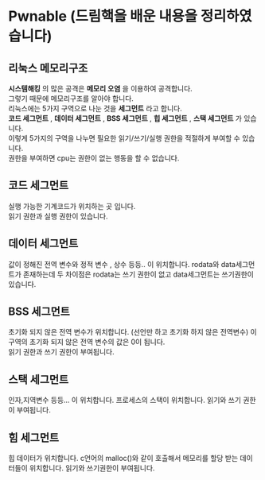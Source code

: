 # Pwnable (드림핵을 배운 내용을 정리하였습니다)


## 리눅스 메모리구조   
__시스템해킹__ 의 많은 공격은 __메모리 오염__ 을 이용하여 공격합니다.   
그렇기 때문에 메모리구조를 알아야 합니다.   
리눅스에는 5가지 구역으로 나눈 것을 __세그먼트__ 라고 합니다.   
__코드 세그먼트__ , __데이터 세그먼트__ , __BSS 세그먼트__ , __힙 세그먼트__ , __스택 세그먼트__ 가 있습니다.    
이렇게 5가지의 구역을 나누면 필요한 읽기/쓰기/실행 권한을 적절하게 부여할 수 있습니다.    
권한을 부여하면 cpu는 권한이 없는 행동을 할 수 없습니다.
    
## 코드 세그먼트
실행 가능한 기계코드가 위치하는 곳 입니다.   
읽기 권한과 실행 권한이 있습니다. 

## 데이터 세그먼트
값이 정해진 전역 변수와 정적 변수 , 상수 등등.. 이 위치합니다.
rodata와 data세그먼트가 존재하는데
두 차이점은 rodata는 쓰기 권한이 없고
data세그먼트는 쓰기권한이 있습니다.

## BSS 세그먼트
초기화 되지 않은 전역 변수가 위치합니다.
(선언만 하고 초기화 하지 않은 전역변수)
이 구역의 초기화 되지 않은 전역 변수의 값은 0이 됩니다.    
읽기 권한과 쓰기 권한이 부여됩니다.   

## 스택 세그먼트
인자,지역변수 등등... 이 위치합니다.
프로세스의 스택이 위치합니다.
읽기와 쓰기 권한이 부여됩니다.

## 힘 세그먼트
힙 데이터가 위치합니다.
c언어의 malloc()와 같이 호출해서 메모리를 할당 받는 데이터들이 위치합니다.
읽기와 쓰기권한이 부여됩니다.
